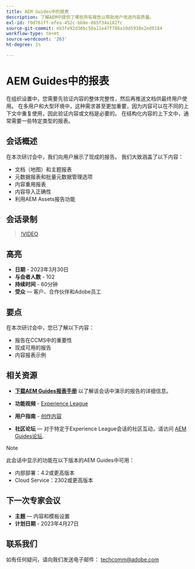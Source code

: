 ```yaml
---
title: AEM Guides中的报表
description: 了解AEM中提供了哪些所有报告以帮助用户改进内容质量。
exl-id: f0d761ff-efea-452c-bb8e-865f34a182fc
source-git-commit: eb3fe92d36bc58a11e47f786a10d5938e2ed0184
workflow-type: tm+mt
source-wordcount: '263'
ht-degree: 1%

---
```


# AEM Guides中的报表

在组织设置中，您需要先验证内容的整体完整性，然后再推送文档供最终用户使用。 在多用户和大型环境中，这种需求甚至更加重要，因为内容可以在不同的上下文中重复使用，因此验证内容或文档是必要的。 在结构化内容的上下文中，通常需要一些特定类型的报表。


## 会话概述

在本次研讨会中，我们向用户展示了现成的报告。 我们大致涵盖了以下内容：
- 文档（地图）和主题报表
- 元数据报表和批量元数据管理选项
- 内容重用报表
- 内容导入正确性
- 利用AEM Assets报告功能


## 会话录制

>[!VIDEO](https://video.tv.adobe.com/v/3417529/guides--reporting-reporting?quality=12&learn=on)


## 高亮

- **日期** - 2023年3月30日
- **与会者人数** - 102
- **持续时间** - 60分钟
- **受众**  — 客户、合作伙伴和Adobe员工


## 要点

在本次研讨会中，您已了解以下内容：
- 报告在CCMS中的重要性
- 现成可用的报告
- 内容报表示例


## 相关资源

- **[下载AEM Guides报表手册](./assets/aem-guides-expert-session-reports-documentation.pdf)** 以了解该会话中演示的报告的详细信息。

- **功能视频** -  [Experience League](https://experienceleague.adobe.com/docs/experience-manager-guides-learn/videos/output-generation/working-with-reports.html?lang=en)

- **用户指南** - [创作内容](https://help.adobe.com/en_US/xml-documentation-for-adobe-experience-manager/index.html#t=DXML-master-map%2Freports-intro.html)

- **社区论坛**  — 对于特定于Experience League会话的社区互动，请访问  [AEM Guides论坛](https://experienceleaguecommunities.adobe.com/t5/experience-manager-guides/bd-p/xml-documentation-discussions).

>[!NOTE]
>
> 此会话中显示的功能在以下版本的AEM Guides中可用：
> - 内部部署：4.2或更高版本
> - Cloud Service：2302或更高版本


## 下一次专家会议

- **主题**  — 内容和模板设置
- **计划日期** - 2023年4月27日


## 联系我们

如有任何疑问，请向我们发送电子邮件： <techcomm@adobe.com>
